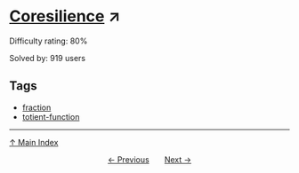 # [Coresilience](https://projecteuler.net/problem=245) ↗️

Difficulty rating: 80%

Solved by: 919 users
## Tags

- [fraction](../tags/fraction.md)
- [totient-function](../tags/totient-function.md)



---

[↑ Main Index](../README.md)


<div align=center><a href='244.md'>← Previous</a> &nbsp;&nbsp; &nbsp;&nbsp;  <a href='246.md'>Next →</a></div>
